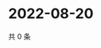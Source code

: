 # 2022-08-20

共 0 条

<!-- BEGIN WEIBO -->
<!-- 最后更新时间 Sat Aug 20 2022 12:31:36 GMT+0800 (China Standard Time) -->

<!-- END WEIBO -->
